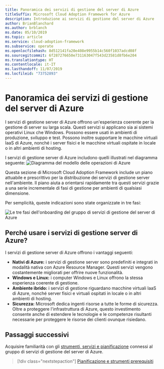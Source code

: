 ```yaml
---
title: Panoramica dei servizi di gestione del server di Azure
titleSuffix: Microsoft Cloud Adoption Framework for Azure
description: Introduzione ai servizi di gestione del server di Azure
author: BrianBlanchard
ms.author: brblanch
ms.date: 05/10/2019
ms.topic: article
ms.service: cloud-adoption-framework
ms.subservice: operate
ms.openlocfilehash: 8d512141fa20e408e9955b14c560f1037adcd08f
ms.sourcegitcommit: 6f287276650e731163047f543d23581d8fb6e204
ms.translationtype: HT
ms.contentlocale: it-IT
ms.lasthandoff: 11/07/2019
ms.locfileid: "73752893"
---
```

# <a name="overview-of-azure-server-management-services"></a>Panoramica dei servizi di gestione del server di Azure

I servizi di gestione server di Azure offrono un'esperienza coerente per la gestione di server su larga scala. Questi servizi si applicano sia ai sistemi operativi Linux che Windows. Possono essere usati in ambienti di produzione, sviluppo e test. Possono inoltre supportare le macchine virtuali IaaS di Azure, nonché i server fisici e le macchine virtuali ospitate in locale o in altri ambienti di hosting.

I servizi di gestione server di Azure includono quelli illustrati nel diagramma seguente: ![Diagramma del modello delle operazioni di Azure](./media/operations-diagram.png)

Questa sezione di Microsoft Cloud Adoption Framework include un piano attuabile e prescrittivo per la distribuzione dei servizi di gestione server nell'ambiente. Il piano aiuta a orientarsi rapidamente tra questi servizi grazie a una serie incrementale di fasi di gestione per ambienti di qualsiasi dimensione.

Per semplicità, queste indicazioni sono state organizzate in tre fasi:

![Le tre fasi dell'onboarding del gruppo di servizi di gestione del server di Azure](./media/operations-stages.png)

<!-- markdownlint-disable MD026 -->

## <a name="why-use-azure-server-management-services"></a>Perché usare i servizi di gestione server di Azure?

I servizi di gestione server di Azure offrono i vantaggi seguenti:

- **Nativi di Azure:** i servizi di gestione server sono predefiniti e integrati in modalità nativa con Azure Resource Manager. Questi servizi vengono costantemente migliorati per offrire nuove funzionalità.
- **Windows e Linux:** i computer Windows e Linux offrono la stessa esperienza coerente di gestione.
- **Ambiente ibrido:** i servizi di gestione riguardano macchine virtuali IaaS di Azure, nonché server fisici e virtuali ospitati in locale o in altri ambienti di hosting.
- **Sicurezza:** Microsoft dedica ingenti risorse a tutte le forme di sicurezza. Oltre a proteggere l'infrastruttura di Azure, questo investimento consente anche di estendere le tecnologie e le competenze risultanti necessarie per proteggere le risorse dei clienti ovunque risiedano.

## <a name="next-steps"></a>Passaggi successivi

Acquisire familiarità con gli [strumenti, servizi e pianificazione](./prerequisites.md) connessi al gruppo di servizi di gestione del server di Azure.

> [!div class="nextstepaction"]
> [Pianificazione e strumenti prerequisiti](./prerequisites.md)
